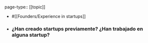 page-type:: [[topic]]

- #[[Founders/Experience in startups]]

- ### ¿Han creado startups previamente? ¿Han trabajado en alguna startup?





